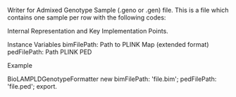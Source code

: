 Writer for Admixed Genotype Sample (.geno or .gen) file. This is a file which contains one sample per row with the following codes:

Internal Representation and Key Implementation Points.

Instance Variables
	bimFilePath:		<String>		Path to PLINK Map (extended format)
	pedFilePath:		<String>		Path PLINK PED

Example

BioLAMPLDGenotypeFormatter new 
	bimFilePath: 'file.bim';
	pedFilePath: 'file.ped';
	export.
